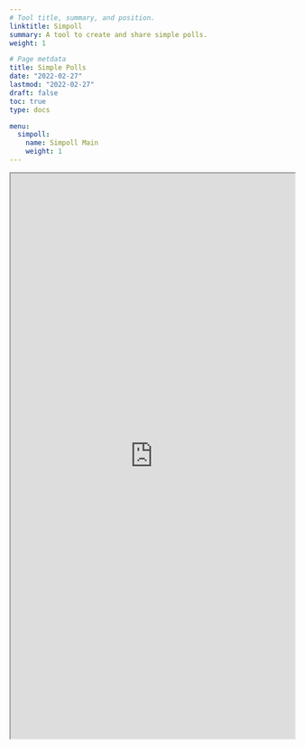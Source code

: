 ```yaml
---
# Tool title, summary, and position.
linktitle: Simpoll
summary: A tool to create and share simple polls.
weight: 1

# Page metdata
title: Simple Polls
date: "2022-02-27"
lastmod: "2022-02-27"
draft: false
toc: true
type: docs 

menu:
  simpoll:
    name: Simpoll Main
    weight: 1
---
```


<iframe
    src='https://share.streamlit.io/rhdzmota/simpoll-streamlit/main/app.py?view=question_configs?embed=true'
    height="1000"
    width="100%">
</iframe>

